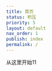 ```yaml
---
title: 首页
status: 积压
priority: 5
layout: default
nav_order: 1
publish: index
permalink: /
---
```


从这里开始11